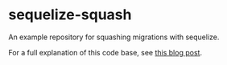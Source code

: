 # sequelize-squash

An example repository for squashing migrations with sequelize.

For a full explanation of this code base, see [this blog post](https://medium.com/riipen-engineering/squashing-migrations-with-sequelize-5478336247e5).
